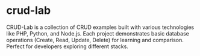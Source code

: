 # crud-lab
CRUD-Lab is a collection of CRUD examples built with various technologies like PHP, Python, and Node.js. Each project demonstrates basic database operations (Create, Read, Update, Delete) for learning and comparison. Perfect for developers exploring different stacks.
